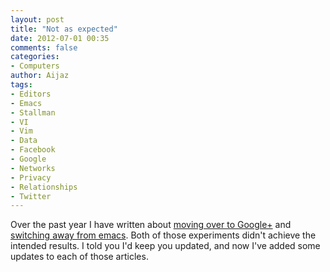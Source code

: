 ```yaml
---
layout: post
title: "Not as expected"
date: 2012-07-01 00:35
comments: false
categories:
- Computers
author: Aijaz
tags:
- Editors
- Emacs
- Stallman
- VI
- Vim
- Data
- Facebook
- Google
- Networks
- Privacy
- Relationships
- Twitter
---
```


Over the past year I have written about
[moving over to Google+](http://aijazansari.com/2011/07/09/taking-back-my-relationships/)
and [switching away from emacs](http://aijazansari.com/2011/11/21/there-and-back-again-a-hackers-switch-from-emacs-back-to-vi/).
Both of those experiments didn't achieve the intended results.  I told you
I'd keep you updated, and now I've added some updates to each of those articles.

